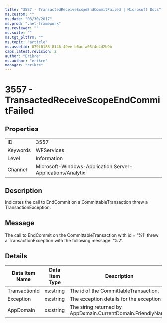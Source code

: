 ```yaml
---
title: "3557 - TransactedReceiveScopeEndCommitFailed | Microsoft Docs"
ms.custom: ""
ms.date: "03/30/2017"
ms.prod: ".net-framework"
ms.reviewer: ""
ms.suite: ""
ms.tgt_pltfrm: ""
ms.topic: "article"
ms.assetid: 079f0188-8146-49ee-b6ae-a08f4e4d2b9b
caps.latest.revision: 2
author: "Erikre"
ms.author: "erikre"
manager: "erikre"
---
```

# 3557 - TransactedReceiveScopeEndCommitFailed
## Properties  
  
|||  
|-|-|  
|ID|3557|  
|Keywords|WFServices|  
|Level|Information|  
|Channel|Microsoft-Windows-Application Server-Applications/Analytic|  
  
## Description  
 Indicates the call to EndCommit on a CommittableTransaction threw a TransactionException.  
  
## Message  
 The call to EndCommit on the CommittableTransaction with id = '%1' threw a TransactionException with the following message: '%2'.  
  
## Details  
  
|Data Item Name|Data Item Type|Description|  
|--------------------|--------------------|-----------------|  
|TransactionId|xs:string|The id of the CommittableTransaction.|  
|Exception|xs:string|The exception details for the exception|  
|AppDomain|xs:string|The string returned by AppDomain.CurrentDomain.FriendlyName.|